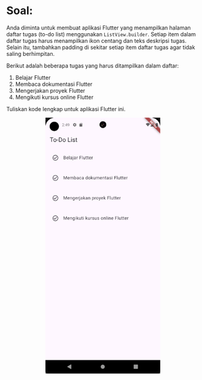 # Soal:

Anda diminta untuk membuat aplikasi Flutter yang menampilkan halaman daftar tugas (to-do list) menggunakan `ListView.builder`. Setiap item dalam daftar tugas harus menampilkan ikon centang dan teks deskripsi tugas. Selain itu, tambahkan padding di sekitar setiap item daftar tugas agar tidak saling berhimpitan.

Berikut adalah beberapa tugas yang harus ditampilkan dalam daftar:

1. Belajar Flutter
2. Membaca dokumentasi Flutter
3. Mengerjakan proyek Flutter
4. Mengikuti kursus online Flutter

Tuliskan kode lengkap untuk aplikasi Flutter ini.

<p align="center">
<img src="../assets/layout-dasar-latihan.png" width="300">

